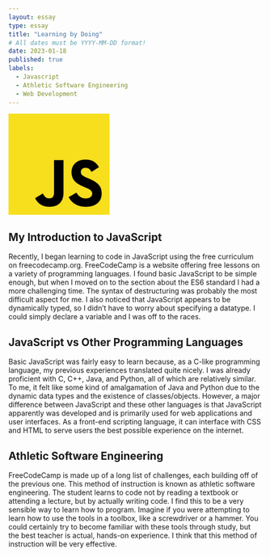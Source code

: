 ```yaml
---
layout: essay
type: essay
title: "Learning by Doing"
# All dates must be YYYY-MM-DD format!
date: 2023-01-18
published: true
labels:
  - Javascript
  - Athletic Software Engineering
  - Web Development
---
```

<img width="200px" class="rounded float-start pe-4" src="../img/js-logo.png">

## My Introduction to JavaScript

Recently, I began learning to code in JavaScript using the free curriculum on freecodecamp.org. FreeCodeCamp is a website offering free lessons on a variety of programming languages. I found basic JavaScript to be simple enough, but when I moved on to the section about the ES6 standard I had a more challenging time. The syntax of destructuring was probably the most difficult aspect for me. I also noticed that JavaScript appears to be dynamically typed, so I didn’t have to worry about specifying a datatype. I could simply declare a variable and I was off to the races.

## JavaScript vs Other Programming Languages

Basic JavaScript was fairly easy to learn because, as a C-like programming language, my previous experiences translated quite nicely. I was already proficient with C, C++, Java, and Python, all of which are relatively similar. To me, it felt like some kind of amalgamation of Java and Python due to the dynamic data types and the existence of classes/objects. However, a major difference between JavaScript and these other languages is that JavaScript apparently was developed and is primarily used for web applications and user interfaces. As a front-end scripting language, it can interface with CSS and HTML to serve users the best possible experience on the internet.

## Athletic Software Engineering

FreeCodeCamp is made up of a long list of challenges, each building off of the previous one. This method of instruction is known as athletic software engineering. The student learns to code not by reading a textbook or attending a lecture, but by actually writing code. I find this to be a very sensible way to learn how to program. Imagine if you were attempting to learn how to use the tools in a toolbox, like a screwdriver or a hammer. You could certainly try to become familiar with these tools through study, but the best teacher is actual, hands-on experience. I think that this method of instruction will be very effective.
